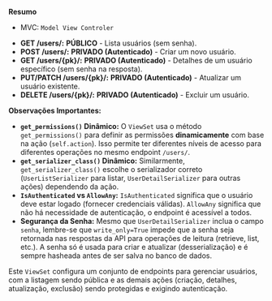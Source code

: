 **Resumo**

- MVC: `Model View Controler`

*   **GET /users/:**  **PÚBLICO** - Lista usuários (sem senha).
*   **POST /users/:**  **PRIVADO (Autenticado)** - Criar um novo usuário.
*   **GET /users/{pk}/:** **PRIVADO (Autenticado)** - Detalhes de um usuário específico (sem senha na resposta).
*   **PUT/PATCH /users/{pk}/:** **PRIVADO (Autenticado)** - Atualizar um usuário existente.
*   **DELETE /users/{pk}/:** **PRIVADO (Autenticado)** - Excluir um usuário.

**Observações Importantes:**

*   **`get_permissions()` Dinâmico:** O `ViewSet` usa o método `get_permissions()` para definir as permissões **dinamicamente** com base na ação (`self.action`). Isso permite ter diferentes níveis de acesso para diferentes operações no mesmo endpoint `/users/`.
*   **`get_serializer_class()` Dinâmico:** Similarmente, `get_serializer_class()` escolhe o serializador correto (`UserListSerializer` para listar, `UserDetailSerializer` para outras ações) dependendo da ação.
*   **`IsAuthenticated` vs `AllowAny`:** `IsAuthenticated` significa que o usuário deve estar logado (fornecer credenciais válidas). `AllowAny` significa que não há necessidade de autenticação, o endpoint é acessível a todos.
*   **Segurança da Senha:**  Mesmo que `UserDetailSerializer` inclua o campo `senha`, lembre-se que `write_only=True` impede que a senha seja retornada nas respostas da API para operações de leitura (retrieve, list, etc.). A senha só é usada para criar e atualizar (desserialização) e é sempre hasheada antes de ser salva no banco de dados.

Este `ViewSet` configura um conjunto de endpoints para gerenciar usuários, com a listagem sendo pública e as demais ações (criação, detalhes, atualização, exclusão) sendo protegidas e exigindo autenticação.
